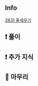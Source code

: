 ## Info

<a href="https://www.acmicpc.net/problem/2631" rel="nofollow">2631 줄세우기</a>

## ❗ 풀이



## ❗ 추가 지식



## 🙂 마무리
